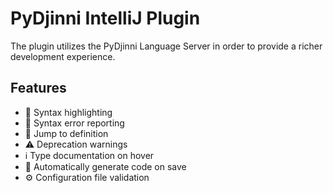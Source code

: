 # PyDjinni IntelliJ Plugin

The plugin utilizes the PyDjinni Language Server in order to provide a richer development experience.

## Features

* 🌈 Syntax highlighting
* 🔎 Syntax error reporting
* 🎯 Jump to definition
* ⚠️ Deprecation warnings
* ℹ️ Type documentation on hover
* 💾 Automatically generate code on save
* ⚙️ Configuration file validation
